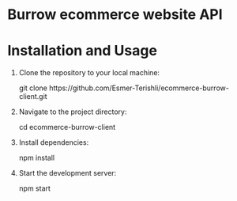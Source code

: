 <h1>Burrow ecommerce website API</h1>

<h1>Installation and Usage</h1>
<ol>
  <li>Clone the repository to your local machine:
    <p>git clone https://github.com/Esmer-Terishli/ecommerce-burrow-client.git</p>
  </li>
    <li>Navigate to the project directory:
    <p>cd ecommerce-burrow-client</p>
  </li>
  <li>Install dependencies:
    <p>npm install</p>
  </li>
    <li>Start the development server:
    <p>npm start</p>
  </li>
</ol>
